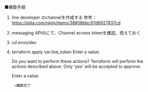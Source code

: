 ■構築手順
1. line developer のchannelを作成する
    参考：https://qiita.com/nkjm/items/38808bbc97d6927837cd
2. messaging APIのにて、Channel access tokenを確認。控えておく
3. cd envs/dev
4. terraform apply
    var.line_token
      Enter a value: <channnel access token>

    Do you want to perform these actions?
      Terraform will perform the actions described above.
      Only 'yes' will be accepted to approve.

      Enter a value: 

        →構築完了